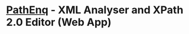 [PathEnq](http://qutoric.com/xslt/pathenq) - XML Analyser and XPath 2.0 Editor (Web App) ==================================================